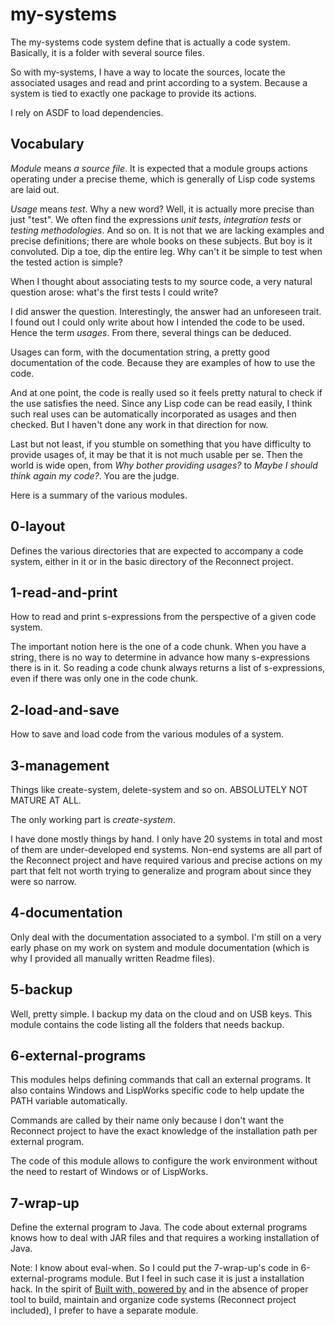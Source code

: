 my-systems
==========

The my-systems code system define that is actually a code system. Basically, it is a folder with several source files.

So with my-systems, I have a way to locate the sources, locate the associated usages and read and print according to a system. Because a system is tied to exactly one package to provide its actions.

I rely on ASDF to load dependencies.

Vocabulary
----------

*Module* means *a source file*. It is expected that a module groups actions operating under a precise theme, which is generally of Lisp code systems are laid out.

*Usage* means *test*. Why a new word? Well, it is actually more precise than just "test". We often find the expressions *unit tests*, *integration tests* or *testing methodologies*. And so on. It is not that we are lacking examples and precise definitions; there are whole books on these subjects. But boy is it convoluted. Dip a toe, dip the entire leg. Why can't it be simple to test when the tested action is simple?

When I thought about associating tests to my source code, a very natural question arose: what's the first tests I could write?

I did answer the question. Interestingly, the answer had an unforeseen trait. I found out I could only write about how I intended the code to be used. Hence the term *usages*. From there, several things can be deduced.

Usages can form, with the documentation string, a pretty good documentation of the code. Because they are examples of how to use the code.

And at one point, the code is really used so it feels pretty natural to check if the use satisfies the need. Since any Lisp code can be read easily, I think such real uses can be automatically incorporated as usages and then checked. But I haven't done any work in that direction for now.

Last but not least, if you stumble on something that you have difficulty to provide usages of, it may be that it is not much usable per se. Then the world is wide open, from *Why bother providing usages?* to *Maybe I should think again my code?*. You are the judge.

Here is a summary of the various modules.

0-layout
--------

Defines the various directories that are expected to accompany a code system, either in it or in the basic directory of the Reconnect project.

1-read-and-print
----------------

How to read and print s-expressions from the perspective of a given code system.

The important notion here is the one of a code chunk. When you have a string, there is no way to determine in advance how many s-expressions there is in it. So reading a code chunk always returns a list of s-expressions, even if there was only one in the code chunk.

2-load-and-save
---------------

How to save and load code from the various modules of a system.

3-management
------------

Things like create-system, delete-system and so on. ABSOLUTELY NOT MATURE AT ALL.

The only working part is *create-system*.

I have done mostly things by hand. I only have 20 systems in total and most of them are under-developed end systems. Non-end systems are all part of the Reconnect project and have required various and precise actions on my part that felt not worth trying to generalize and program about since they were so narrow.

4-documentation
---------------

Only deal with the documentation associated to a symbol. I'm still on a very early phase on my work on system and module documentation (which is why I provided all manually written Readme files).

5-backup
--------

Well, pretty simple. I backup my data on the cloud and on USB keys. This module contains the code listing all the folders that needs backup.

6-external-programs
-------------------

This modules helps defining commands that call an external programs. It also contains Windows and LispWorks specific code to help update the PATH variable automatically.

Commands are called by their name only because I don't want the Reconnect project to have the exact knowledge of the installation path per external program.

The code of this module allows to configure the work environment without the need to restart of Windows or of LispWorks.

7-wrap-up
---------

Define the external program to Java. The code about external programs knows how to deal with JAR files and that requires a working installation of Java.

Note: I know about eval-when. So I could put the 7-wrap-up's code in 6-external-programs module. But I feel in such case it is just a installation hack. In the spirit of <a href="http://www.vagrant-coder.com/articles/english/Built-with,-powered-by.html">Built with, powered by</a> and in the absence of proper tool to build, maintain and organize code systems (Reconnect project included), I prefer to have a separate module.